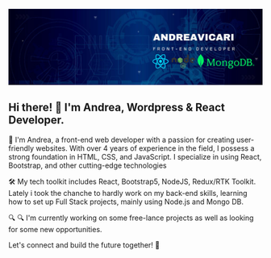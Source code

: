 ![Banner Image](https://github.com/Andrea-vicari/Andrea-vicari/blob/main/GitHub_Banner.jpg)


## Hi there! 👋 I'm Andrea, Wordpress & React Developer.

🚀 I'm Andrea, a front-end web developer with a passion for creating user-friendly websites. With over 4 years of experience in the field, I possess a strong foundation in HTML, CSS, and JavaScript. I specialize in using React, Bootstrap, and other cutting-edge technologies

🛠️ My tech toolkit includes React, Bootstrap5, NodeJS, Redux/RTK Toolkit. Lately i took the chanche to hardly work on my back-end skills, learning how to set up Full Stack projects, mainly using Node.js and Mongo DB.

🔍 🔍 I'm currently working on some free-lance projects as well as looking for some new opportunities.



Let's connect and build the future together! 🌟





